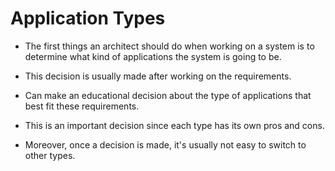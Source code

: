 # Application Types

- The first things an architect should do when working on a system is to determine what kind of applications the system is going to be.

- This decision is usually made after working on the requirements.

- Can make an educational decision about the type of applications that best fit these requirements.

- This is an important decision since each type has its own pros and cons.

- Moreover, once a decision is made, it's usually not easy to switch to other types.